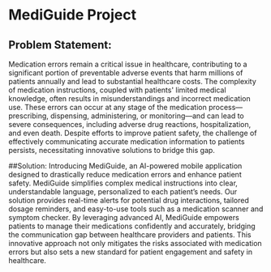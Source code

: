 # MediGuide Project

## Problem Statement:
Medication errors remain a critical issue in healthcare, contributing to a significant portion of preventable adverse events that harm millions of patients annually and lead to substantial healthcare costs. The complexity of medication instructions, coupled with patients' limited medical knowledge, often results in misunderstandings and incorrect medication use. These errors can occur at any stage of the medication process—prescribing, dispensing, administering, or monitoring—and can lead to severe consequences, including adverse drug reactions, hospitalization, and even death. Despite efforts to improve patient safety, the challenge of effectively communicating accurate medication information to patients persists, necessitating innovative solutions to bridge this gap.

##Solution:
Introducing MediGuide, an AI-powered mobile application designed to drastically reduce medication errors and enhance patient safety. MediGuide simplifies complex medical instructions into clear, understandable language, personalized to each patient’s needs. Our solution provides real-time alerts for potential drug interactions, tailored dosage reminders, and easy-to-use tools such as a medication scanner and symptom checker. By leveraging advanced AI, MediGuide empowers patients to manage their medications confidently and accurately, bridging the communication gap between healthcare providers and patients. This innovative approach not only mitigates the risks associated with medication errors but also sets a new standard for patient engagement and safety in healthcare.
